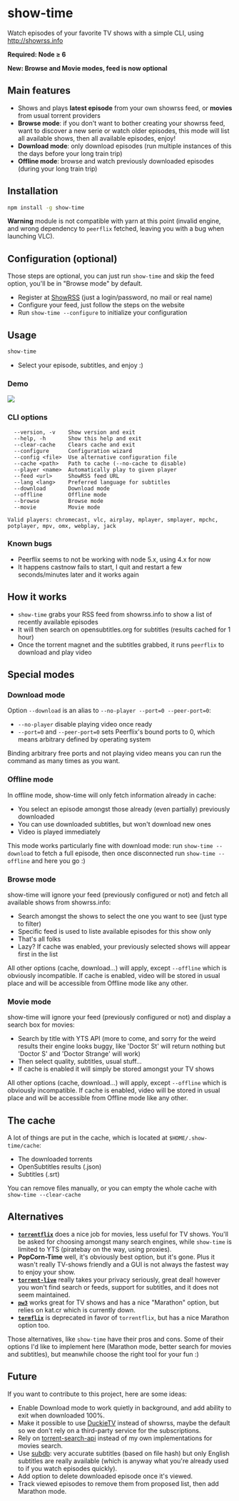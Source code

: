 # show-time

Watch episodes of your favorite TV shows with a simple CLI, using http://showrss.info

**Required: Node ≥ 6**

**New: Browse and Movie modes, feed is now optional**

## Main features

* Shows and plays **latest episode** from your own showrss feed, or **movies** from usual torrent providers
* **Browse mode**: if you don't want to bother creating your showrss feed, want to discover a new serie or watch older episodes, this mode will list all available shows, then all available episodes, enjoy!
* **Download mode**: only download episodes (run multiple instances of this the days before your long train trip)
* **Offline mode**: browse and watch previously downloaded episodes (during your long train trip)

## Installation

```sh
npm install -g show-time
```

**Warning** module is not compatible with yarn at this point (invalid engine, and wrong dependency to `peerflix` fetched, leaving you with a bug when launching VLC).

## Configuration (optional)

Those steps are optional, you can just run `show-time` and skip the feed option, you'll be in "Browse mode" by default.

* Register at [ShowRSS](http://showrss.info) (just a login/password, no mail or real name)
* Configure your feed, just follow the steps on the website
* Run ``show-time --configure`` to initialize your configuration

## Usage

```sh
show-time
```

* Select your episode, subtitles, and enjoy :)

### Demo

![](https://github.com/naholyr/show-time/raw/master/screencast.gif)

### CLI options

```
  --version, -v    Show version and exit
  --help, -h       Show this help and exit
  --clear-cache    Clears cache and exit
  --configure      Configuration wizard
  --config <file>  Use alternative configuration file
  --cache <path>   Path to cache (--no-cache to disable)
  --player <name>  Automatically play to given player
  --feed <url>     ShowRSS feed URL
  --lang <lang>    Preferred language for subtitles
  --download       Download mode
  --offline        Offline mode
  --browse         Browse mode
  --movie          Movie mode

Valid players: chromecast, vlc, airplay, mplayer, smplayer, mpchc, potplayer, mpv, omx, webplay, jack
```

### Known bugs

* Peerflix seems to not be working with node 5.x, using 4.x for now
* It happens castnow fails to start, I quit and restart a few seconds/minutes later and it works again

## How it works

* ``show-time`` grabs your RSS feed from showrss.info to show a list of recently available episodes
* It will then search on opensubtitles.org for subtitles (results cached for 1 hour)
* Once the torrent magnet and the subtitles grabbed, it runs ``peerflix`` to download and play video

## Special modes

### Download mode

Option ``--download`` is an alias to ``--no-player --port=0 --peer-port=0``:

* ``--no-player`` disable playing video once ready
* ``--port=0`` and ``--peer-port=0`` sets Peerflix's bound ports to 0, which means arbitrary defined by operating system

Binding arbitrary free ports and not playing video means you can run the command as many times as you want.

### Offline mode

In offline mode, show-time will only fetch information already in cache:

* You select an episode amongst those already (even partially) previously downloaded
* You can use downloaded subtitles, but won't download new ones
* Video is played immediately

This mode works particularly fine with download mode: run ``show-time --download`` to fetch a full episode, then once disconnected run ``show-time --offline`` and here you go :)

### Browse mode

show-time will ignore your feed (previously configured or not) and fetch all available shows from showrss.info:

* Search amongst the shows to select the one you want to see (just type to filter)
* Specific feed is used to liste available episodes for this show only
* That's all folks
* Lazy? If cache was enabled, your previously selected shows will appear first in the list

All other options (cache, download…) will apply, except `--offline` which is obviously incompatible. If cache is enabled, video will be stored in usual place and will be accessible from Offline mode like any other.

### Movie mode

show-time will ignore your feed (previously configured or not) and display a search box for movies:

* Search by title with YTS API (more to come, and sorry for the weird results their engine looks buggy, like 'Doctor St' will return nothing but 'Doctor S' and 'Doctor Strange' will work)
* Then select quality, subtitles, usual stuff…
* If cache is enabled it will simply be stored amongst your TV shows

All other options (cache, download…) will apply, except `--offline` which is obviously incompatible. If cache is enabled, video will be stored in usual place and will be accessible from Offline mode like any other.

## The cache

A lot of things are put in the cache, which is located at ``$HOME/.show-time/cache``:

* The downloaded torrents
* OpenSubtitles results (.json)
* Subtitles (.srt)

You can remove files manually, or you can empty the whole cache with ``show-time --clear-cache``

## Alternatives

* [**`torrentflix`**](https://github.com/ItzBlitz98/torrentflix) does a nice job for movies, less useful for TV shows. You'll be asked for choosing amongst many search engines, while `show-time` is limited to YTS (piratebay on the way, using proxies).
* **PopCorn-Time** well, it's obviously best option, but it's gone. Plus it wasn't really TV-shows friendly and a GUI is not always the fastest way to enjoy your show.
* [**`torrent-live`**](https://github.com/Ayms/torrent-live) really takes your privacy seriously, great deal! however you won't find search or feeds, support for subtitles, and it does not seem maintained.
* [**`pw3`**](https://github.com/ewnd9/pw3) works great for TV shows and has a nice "Marathon" option, but relies on kat.cr which is currently down.
* [**`termflix`**](https://github.com/asarode/termflix) is deprecated in favor of `torrentflix`, but has a nice Marathon option too.

Those alternatives, like `show-time` have their pros and cons. Some of their options I'd like to implement here (Marathon mode, better search for movies and subtitles), but meanwhile choose the right tool for your fun :)

## Future

If you want to contribute to this project, here are some ideas:

* Enable Download mode to work quietly in background, and add ability to exit when downloaded 100%.
* Make it possible to use [DuckieTV](http://schizoduckie.github.io/DuckieTV/) instead of showrss, maybe the default so we don't rely on a third-party service for the subscriptions.
* Rely on [torrent-search-api](https://github.com/JimmyLaurent/torrent-search-api) instead of my own implementations for movies search.
* Use [subdb](https://github.com/arshad/subdb-cli): very accurate subtitles (based on file hash) but only English subtitles are really available (which is anyway what you're already used to if you watch episodes quickly).
* Add option to delete downloaded episode once it's viewed.
* Track viewed episodes to remove them from proposed list, then add Marathon mode.
